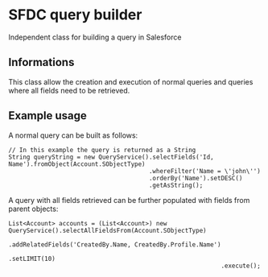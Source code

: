 # SFDC query builder

Independent class for building a query in Salesforce

## Informations

This class allow the creation and execution of normal queries and queries where all fields need to be retrieved.

## Example usage

A normal query can be built as follows:
```apex
// In this example the query is returned as a String
String queryString = new QueryService().selectFields('Id, Name').fromObject(Account.SObjectType)
                                       .whereFilter('Name = \'john\'')
                                       .orderBy('Name').setDESC()
                                       .getAsString();
```


A query with all fields retrieved can be further populated with fields from parent objects:

```apex
List<Account> accounts = (List<Account>) new QueryService().selectAllFieldsFrom(Account.SObjectType)
                                                           .addRelatedFields('CreatedBy.Name, CreatedBy.Profile.Name')
                                                           .setLIMIT(10)
                                                           .execute();
```
